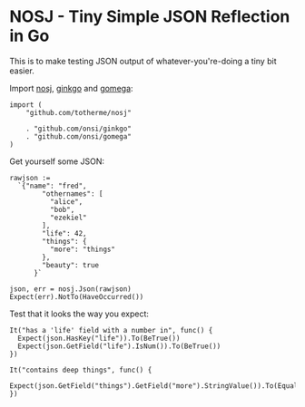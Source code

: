 # NOSJ - Tiny Simple JSON Reflection in Go

This is to make testing JSON output of whatever-you're-doing a tiny bit easier.

Import [nosj](http://github.com/totherme/nosj),
[ginkgo](http://github.com/onsi/ginkgo) and
[gomega](http://github.com/onsi/gomega):

```golang
import (
	"github.com/totherme/nosj"

	. "github.com/onsi/ginkgo"
	. "github.com/onsi/gomega"
)
```

Get yourself some JSON:

```golang
rawjson :=
  `{"name": "fred",
        "othernames": [
          "alice",
          "bob",
          "ezekiel"
        ],
        "life": 42,
        "things": {
          "more": "things"
        },
        "beauty": true
      }`

json, err = nosj.Json(rawjson)
Expect(err).NotTo(HaveOccurred())
```

Test that it looks the way you expect:

```golang
It("has a 'life' field with a number in", func() {
  Expect(json.HasKey("life")).To(BeTrue())
  Expect(json.GetField("life").IsNum()).To(BeTrue())
})

It("contains deep things", func() {
  Expect(json.GetField("things").GetField("more").StringValue()).To(Equal("things"))
})
```

